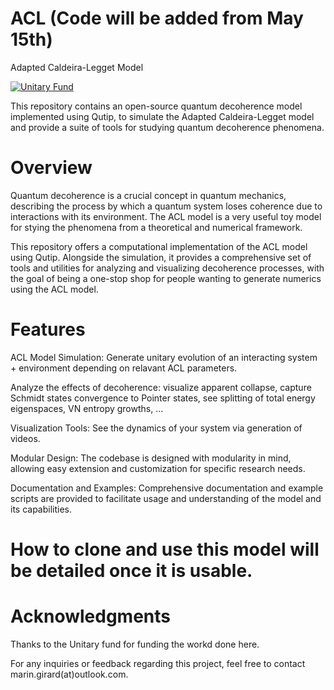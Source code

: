 # ACL (Code will be added from May 15th)
Adapted Caldeira-Legget Model

[![Unitary Fund](https://img.shields.io/badge/Supported%20By-UNITARY%20FUND-brightgreen.svg?style=for-the-badge)](https://unitary.fund)

This repository contains an open-source quantum decoherence model implemented using Qutip, to simulate the Adapted Caldeira-Legget model and provide a suite of tools for studying quantum decoherence phenomena.

# Overview

Quantum decoherence is a crucial concept in quantum mechanics, describing the process by which a quantum system loses coherence due to interactions with its environment. The ACL model is a very useful toy model for stying the phenomena from a theoretical and numerical framework.

This repository offers a computational implementation of the ACL model using Qutip. Alongside the simulation, it provides a comprehensive set of tools and utilities for analyzing and visualizing decoherence processes, with the goal of being a one-stop shop for people wanting to generate numerics using the ACL model.

# Features

ACL Model Simulation: Generate unitary evolution of an interacting system + environment depending on relavant ACL parameters.

Analyze the effects of decoherence: visualize apparent collapse, capture Schmidt states convergence to Pointer states, see splitting of total energy eigenspaces, VN entropy growths, ...

Visualization Tools: See the dynamics of your system via generation of videos.

Modular Design: The codebase is designed with modularity in mind, allowing easy extension and customization for specific research needs.

Documentation and Examples: Comprehensive documentation and example scripts are provided to facilitate usage and understanding of the model and its capabilities.


# How to clone and use this model will be detailed once it is usable.

# Acknowledgments

Thanks to the Unitary fund for funding the workd done here.

For any inquiries or feedback regarding this project, feel free to contact marin.girard(at)outlook.com.
